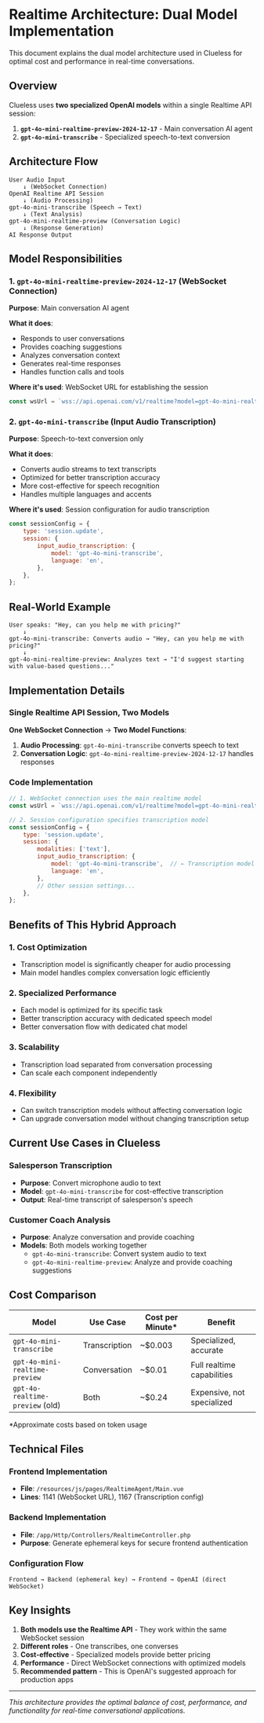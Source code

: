 # Realtime Architecture: Dual Model Implementation

This document explains the dual model architecture used in Clueless for optimal cost and performance in real-time conversations.

## Overview

Clueless uses **two specialized OpenAI models** within a single Realtime API session:

1. **`gpt-4o-mini-realtime-preview-2024-12-17`** - Main conversation AI agent
2. **`gpt-4o-mini-transcribe`** - Specialized speech-to-text conversion

## Architecture Flow

```
User Audio Input
    ↓ (WebSocket Connection)
OpenAI Realtime API Session
    ↓ (Audio Processing)
gpt-4o-mini-transcribe (Speech → Text)
    ↓ (Text Analysis)
gpt-4o-mini-realtime-preview (Conversation Logic)
    ↓ (Response Generation)
AI Response Output
```

## Model Responsibilities

### 1. `gpt-4o-mini-realtime-preview-2024-12-17` (WebSocket Connection)

**Purpose**: Main conversation AI agent

**What it does**:
- Responds to user conversations
- Provides coaching suggestions  
- Analyzes conversation context
- Generates real-time responses
- Handles function calls and tools

**Where it's used**: WebSocket URL for establishing the session
```javascript
const wsUrl = `wss://api.openai.com/v1/realtime?model=gpt-4o-mini-realtime-preview-2024-12-17`;
```

### 2. `gpt-4o-mini-transcribe` (Input Audio Transcription)

**Purpose**: Speech-to-text conversion only

**What it does**:
- Converts audio streams to text transcripts
- Optimized for better transcription accuracy
- More cost-effective for speech recognition
- Handles multiple languages and accents

**Where it's used**: Session configuration for audio transcription
```javascript
const sessionConfig = {
    type: 'session.update',
    session: {
        input_audio_transcription: {
            model: 'gpt-4o-mini-transcribe',
            language: 'en',
        },
    },
};
```

## Real-World Example

```
User speaks: "Hey, can you help me with pricing?"
    ↓
gpt-4o-mini-transcribe: Converts audio → "Hey, can you help me with pricing?"
    ↓ 
gpt-4o-mini-realtime-preview: Analyzes text → "I'd suggest starting with value-based questions..."
```

## Implementation Details

### Single Realtime API Session, Two Models

**One WebSocket Connection** → **Two Model Functions**:

1. **Audio Processing**: `gpt-4o-mini-transcribe` converts speech to text
2. **Conversation Logic**: `gpt-4o-mini-realtime-preview-2024-12-17` handles responses

### Code Implementation

```javascript
// 1. WebSocket connection uses the main realtime model
const wsUrl = `wss://api.openai.com/v1/realtime?model=gpt-4o-mini-realtime-preview-2024-12-17`;

// 2. Session configuration specifies transcription model
const sessionConfig = {
    type: 'session.update',
    session: {
        modalities: ['text'],
        input_audio_transcription: {
            model: 'gpt-4o-mini-transcribe',  // ← Transcription model
            language: 'en',
        },
        // Other session settings...
    },
};
```

## Benefits of This Hybrid Approach

### 1. **Cost Optimization**
- Transcription model is significantly cheaper for audio processing
- Main model handles complex conversation logic efficiently

### 2. **Specialized Performance** 
- Each model is optimized for its specific task
- Better transcription accuracy with dedicated speech model
- Better conversation flow with dedicated chat model

### 3. **Scalability**
- Transcription load separated from conversation processing
- Can scale each component independently

### 4. **Flexibility**
- Can switch transcription models without affecting conversation logic
- Can upgrade conversation model without changing transcription setup

## Current Use Cases in Clueless

### Salesperson Transcription
- **Purpose**: Convert microphone audio to text
- **Model**: `gpt-4o-mini-transcribe` for cost-effective transcription
- **Output**: Real-time transcript of salesperson's speech

### Customer Coach Analysis  
- **Purpose**: Analyze conversation and provide coaching
- **Models**: Both models working together
  - `gpt-4o-mini-transcribe`: Convert system audio to text
  - `gpt-4o-mini-realtime-preview`: Analyze and provide coaching suggestions

## Cost Comparison

| Model | Use Case | Cost per Minute* | Benefit |
|-------|----------|------------------|---------|
| `gpt-4o-mini-transcribe` | Transcription | ~$0.003 | Specialized, accurate |
| `gpt-4o-mini-realtime-preview` | Conversation | ~$0.01 | Full realtime capabilities |
| `gpt-4o-realtime-preview` (old) | Both | ~$0.24 | Expensive, not specialized |

*Approximate costs based on token usage

## Technical Files

### Frontend Implementation
- **File**: `/resources/js/pages/RealtimeAgent/Main.vue`
- **Lines**: 1141 (WebSocket URL), 1167 (Transcription config)

### Backend Implementation  
- **File**: `/app/Http/Controllers/RealtimeController.php`
- **Purpose**: Generate ephemeral keys for secure frontend authentication

### Configuration Flow
```
Frontend → Backend (ephemeral key) → Frontend → OpenAI (direct WebSocket)
```

## Key Insights

1. **Both models use the Realtime API** - They work within the same WebSocket session
2. **Different roles** - One transcribes, one converses  
3. **Cost-effective** - Specialized models provide better pricing
4. **Performance** - Direct WebSocket connections with optimized models
5. **Recommended pattern** - This is OpenAI's suggested approach for production apps

---

*This architecture provides the optimal balance of cost, performance, and functionality for real-time conversational applications.*
